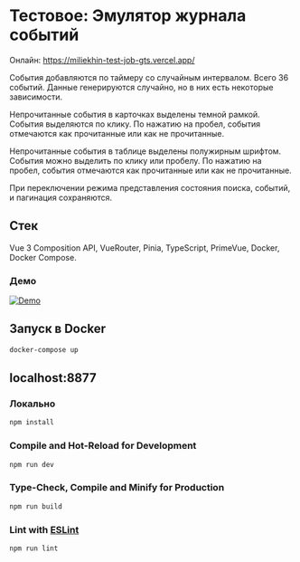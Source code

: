 # Тестовое: Эмулятор журнала событий

Онлайн:
https://miliekhin-test-job-gts.vercel.app/

События добавляются по таймеру со случайным интервалом.
Всего 36 событий.
Данные генерируются случайно, но в них есть некоторые зависимости.

Непрочитанные события в карточках выделены темной рамкой.
События выделяются по клику.
По нажатию на пробел, события отмечаются как прочитанные или как не прочитанные.

Непрочитанные события в таблице выделены полужирным шрифтом.
События можно выделить по клику или пробелу.
По нажатию на пробел, события отмечаются как прочитанные или как не прочитанные.

При переключении режима представления состояния поиска, событий, и пагинация сохраняются.

## Стек

Vue 3 Composition API, VueRouter, Pinia, TypeScript, PrimeVue, Docker, Docker Compose.

### Демо
[![Demo](VideoEventsLog.gif)](VideoEventsLog.gif)

## Запуск в Docker
```sh
docker-compose up
```

## localhost:8877

### Локально

```sh
npm install
```

### Compile and Hot-Reload for Development

```sh
npm run dev
```

### Type-Check, Compile and Minify for Production

```sh
npm run build
```

### Lint with [ESLint](https://eslint.org/)

```sh
npm run lint
```
